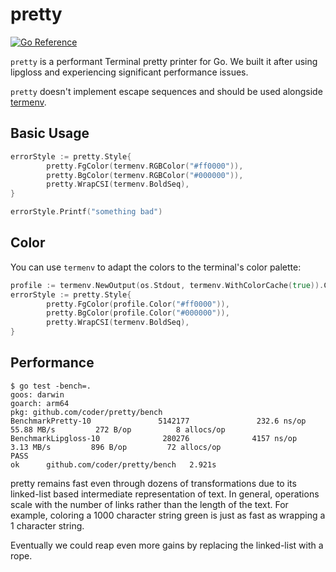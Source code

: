 # pretty
[![Go Reference](https://pkg.go.dev/badge/github.com/coder/pretty.svg)](https://pkg.go.dev/github.com/coder/pretty)


`pretty` is a performant Terminal pretty printer for Go. We built it after
using lipgloss and experiencing significant performance issues.

`pretty` doesn't implement escape sequences and should be used alongside [termenv](https://pkg.go.dev/github.com/muesli/termenv).


## Basic Usage

```go
errorStyle := pretty.Style{
		pretty.FgColor(termenv.RGBColor("#ff0000")),
		pretty.BgColor(termenv.RGBColor("#000000")),
		pretty.WrapCSI(termenv.BoldSeq),
}

errorStyle.Printf("something bad")
```

## Color

You can use `termenv` to adapt the colors to the terminal's color palette:

```go
profile := termenv.NewOutput(os.Stdout, termenv.WithColorCache(true)).ColorProfile()
errorStyle := pretty.Style{
        pretty.FgColor(profile.Color("#ff0000")),
        pretty.BgColor(profile.Color("#000000")),
        pretty.WrapCSI(termenv.BoldSeq),
}
```

## Performance

```
$ go test -bench=.
goos: darwin
goarch: arm64
pkg: github.com/coder/pretty/bench
BenchmarkPretty-10               5142177               232.6 ns/op        55.88 MB/s         272 B/op          8 allocs/op
BenchmarkLipgloss-10              280276              4157 ns/op           3.13 MB/s         896 B/op         72 allocs/op
PASS
ok      github.com/coder/pretty/bench   2.921s
```

pretty remains fast even through dozens of transformations due to its linked-list
based intermediate representation of text. In general, operations scale with
the number of links rather than the length of the text. For example, coloring
a 1000 character string green is just as fast as wrapping a 1 character string.

Eventually we could reap even more gains by replacing the linked-list with a
rope.